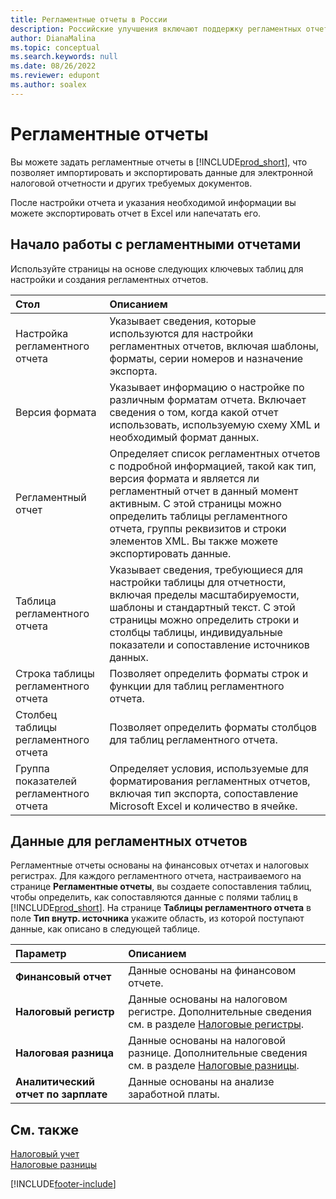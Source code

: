 ```yaml
---
title: Регламентные отчеты в России
description: Российские улучшения включают поддержку регламентных отчетов.
author: DianaMalina
ms.topic: conceptual
ms.search.keywords: null
ms.date: 08/26/2022
ms.reviewer: edupont
ms.author: soalex
---
```


# <a name="statutory-reports" />Регламентные отчеты

Вы можете задать регламентные отчеты в [!INCLUDE[prod_short](../../includes/prod_short.md)], что позволяет импортировать и экспортировать данные для электронной налоговой отчетности и других требуемых документов.

После настройки отчета и указания необходимой информации вы можете экспортировать отчет в Excel или напечатать его.

## <a name="getting-started-with-statutory-reports" />Начало работы с регламентными отчетами

Используйте страницы на основе следующих ключевых таблиц для настройки и создания регламентных отчетов. 

| Стол                        | Описанием                                                  |
| :---------------------------- | :----------------------------------------------------------- |
| Настройка регламентного отчета        | Указывает сведения, которые используются для настройки регламентных отчетов, включая шаблоны, форматы, серии номеров и назначение экспорта. |
| Версия формата                | Указывает информацию о настройке по различным форматам отчета. Включает сведения о том, когда какой отчет использовать, используемую схему XML и необходимый формат данных. |
| Регламентный отчет              | Определяет список регламентных отчетов с подробной информацией, такой как тип, версия формата и является ли регламентный отчет в данный момент активным. С этой страницы можно определить таблицы регламентного отчета, группы реквизитов и строки элементов XML. Вы также можете экспортировать данные. |
| Таблица регламентного отчета        | Указывает сведения, требующиеся для настройки таблицы для отчетности, включая пределы масштабируемости, шаблоны и стандартный текст.   С этой страницы можно определить строки и столбцы таблицы, индивидуальные показатели и сопоставление источников данных. |
| Строка таблицы регламентного отчета        | Позволяет определить форматы строк и функции для таблиц регламентного отчета. |
| Столбец таблицы регламентного отчета     | Позволяет определить форматы столбцов для таблиц регламентного отчета. |
| Группа показателей регламентного отчета | Определяет условия, используемые для форматирования регламентных отчетов, включая тип экспорта, сопоставление Microsoft Excel и количество в ячейке. |

## <a name="data-for-statutory-reports" />Данные для регламентных отчетов

Регламентные отчеты основаны на финансовых отчетах и налоговых регистрах. Для каждого регламентного отчета, настраиваемого на странице **Регламентные отчеты**, вы создаете сопоставления таблиц, чтобы определить, как сопоставляются данные с полями таблиц в [!INCLUDE[prod_short](../../includes/prod_short.md)]. На странице **Таблицы регламентного отчета** в поле **Тип внутр. источника** укажите область, из которой поступают данные, как описано в следующей таблице.

| Параметр                      | Описанием                                                  |
| :-------------------------- | :----------------------------------------------------------- |
| **Финансовый отчет**           | Данные основаны на финансовом отчете.                    |
| **Налоговый регистр**            | Данные основаны на налоговом регистре. Дополнительные сведения см. в разделе [Налоговые регистры](tax-registers.md). |
| **Налоговая разница**          | Данные основаны на налоговой разнице. Дополнительные сведения см. в разделе [Налоговые разницы](tax-differences.md). |
| **Аналитический отчет по зарплате** | Данные основаны на анализе заработной платы.                       |

## <a name="see-also" />См. также

[Налоговый учет](Tax-Accounting.md)  
[Налоговые разницы](Tax-Differences.md)  

[!INCLUDE[footer-include](../../includes/footer-banner.md)]
